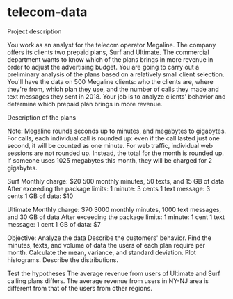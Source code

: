 # telecom-data

Project description

You work as an analyst for the telecom operator Megaline. The company offers its clients two prepaid plans, Surf and Ultimate. The commercial department wants to know which of the plans brings in more revenue in order to adjust the advertising budget.
You are going to carry out a preliminary analysis of the plans based on a relatively small client selection. You'll have the data on 500 Megaline clients: who the clients are, where they're from, which plan they use, and the number of calls they made and text messages they sent in 2018. Your job is to analyze clients' behavior and determine which prepaid plan brings in more revenue.

Description of the plans

Note: Megaline rounds seconds up to minutes, and megabytes to gigabytes. For calls, each individual call is rounded up: even if the call lasted just one second, it will be counted as one minute. For web traffic, individual web sessions are not rounded up. Instead, the total for the month is rounded up. If someone uses 1025 megabytes this month, they will be charged for 2 gigabytes.

Surf
Monthly charge: $20
500 monthly minutes, 50 texts, and 15 GB of data
After exceeding the package limits:
1 minute: 3 cents
1 text message: 3 cents
1 GB of data: $10

Ultimate
Monthly charge: $70
3000 monthly minutes, 1000 text messages, and 30 GB of data
After exceeding the package limits:
1 minute: 1 cent
1 text message: 1 cent
1 GB of data: $7

Objective:
Analyze the data
Describe the customers' behavior. Find the minutes, texts, and volume of data the users of each plan require per month. Calculate the mean, variance, and standard deviation. Plot histograms. Describe the distributions.

Test the hypotheses
The average revenue from users of Ultimate and Surf calling plans differs.
The average revenue from users in NY-NJ area is different from that of the users from other regions.
